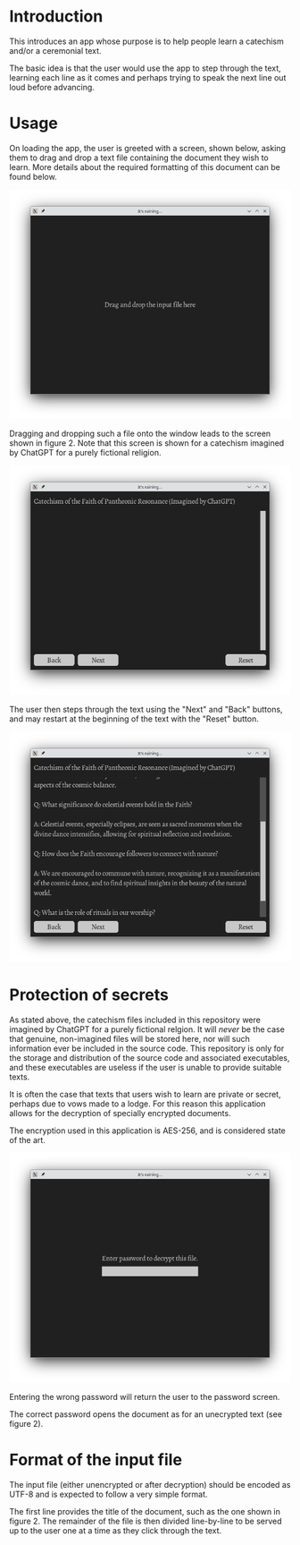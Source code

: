 # Introduction
This introduces an app whose purpose is to help people learn a catechism and/or a ceremonial text.

The basic idea is that the user would use the app to step through the text, learning each line as it comes and perhaps trying to speak the next line out loud before advancing.

# Usage

On loading the app, the user is greeted with a screen, shown below, asking them to drag and drop a text file containing the document they wish to learn.  More details about the required formatting of this document can be found below.

![Welcome screen](./Images/welcome_screen.png "Welcome screen")

Dragging and dropping such a file onto the window leads to the screen shown in figure 2. Note that this screen is shown for a catechism imagined by ChatGPT for a purely fictional religion.

![After loading a document](./Images/initial_screen_after_loading.png "After first loading")

The user then steps through the text using the "Next" and "Back" buttons, and may restart at the beginning of the text with the "Reset" button.

![Working with a text](./Images/scrollable_screen.png "Stepping through the text")

# Protection of secrets

As stated above, the catechism files included in this repository were imagined by ChatGPT for a purely fictional relgion.  It will *never* be the case that genuine, non-imagined files will be stored here, nor will such information ever be included in the source code.  This repository is only for the storage and distribution of the source code and associated executables, and these executables are useless if the user is unable to provide suitable texts.

It is often the case that texts that users wish to learn are private or secret, perhaps due to vows made to a lodge.  For this reason this application allows for the decryption of specially encrypted documents.

The encryption used in this application is AES-256, and is considered state of the art.

![Password-based decryption of a text](./Images/password_request.png "Providing a password")

Entering the wrong password will return the user to the password screen.

The correct password opens the document as for an unecrypted text (see figure 2).

# Format of the input file

The input file (either unencrypted or after decryption) should be encoded as UTF-8 and is expected to follow a very simple format.

The first line provides the title of the document, such as the one shown in figure 2. The remainder of the file is then divided line-by-line to be served up to the user one at a time as they click through the text.

